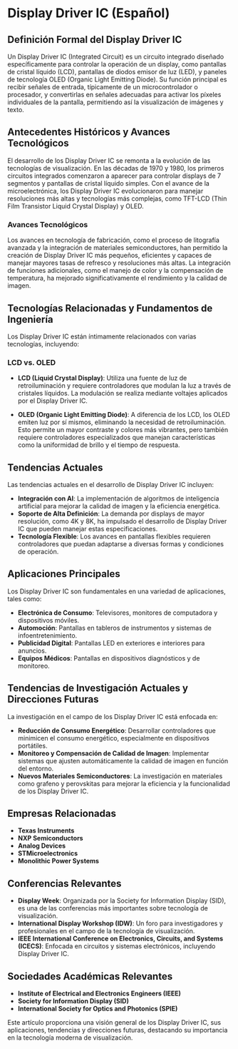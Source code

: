 # Display Driver IC (Español)

## Definición Formal del Display Driver IC

Un Display Driver IC (Integrated Circuit) es un circuito integrado diseñado específicamente para controlar la operación de un display, como pantallas de cristal líquido (LCD), pantallas de diodos emisor de luz (LED), y paneles de tecnología OLED (Organic Light Emitting Diode). Su función principal es recibir señales de entrada, típicamente de un microcontrolador o procesador, y convertirlas en señales adecuadas para activar los píxeles individuales de la pantalla, permitiendo así la visualización de imágenes y texto.

## Antecedentes Históricos y Avances Tecnológicos

El desarrollo de los Display Driver IC se remonta a la evolución de las tecnologías de visualización. En las décadas de 1970 y 1980, los primeros circuitos integrados comenzaron a aparecer para controlar displays de 7 segmentos y pantallas de cristal líquido simples. Con el avance de la microelectrónica, los Display Driver IC evolucionaron para manejar resoluciones más altas y tecnologías más complejas, como TFT-LCD (Thin Film Transistor Liquid Crystal Display) y OLED.

### Avances Tecnológicos

Los avances en tecnología de fabricación, como el proceso de litografía avanzada y la integración de materiales semiconductores, han permitido la creación de Display Driver IC más pequeños, eficientes y capaces de manejar mayores tasas de refresco y resoluciones más altas. La integración de funciones adicionales, como el manejo de color y la compensación de temperatura, ha mejorado significativamente el rendimiento y la calidad de imagen.

## Tecnologías Relacionadas y Fundamentos de Ingeniería

Los Display Driver IC están íntimamente relacionados con varias tecnologías, incluyendo:

### LCD vs. OLED

- **LCD (Liquid Crystal Display)**: Utiliza una fuente de luz de retroiluminación y requiere controladores que modulan la luz a través de cristales líquidos. La modulación se realiza mediante voltajes aplicados por el Display Driver IC.
  
- **OLED (Organic Light Emitting Diode)**: A diferencia de los LCD, los OLED emiten luz por sí mismos, eliminando la necesidad de retroiluminación. Esto permite un mayor contraste y colores más vibrantes, pero también requiere controladores especializados que manejan características como la uniformidad de brillo y el tiempo de respuesta.

## Tendencias Actuales

Las tendencias actuales en el desarrollo de Display Driver IC incluyen:

- **Integración con AI**: La implementación de algoritmos de inteligencia artificial para mejorar la calidad de imagen y la eficiencia energética.
- **Soporte de Alta Definición**: La demanda por displays de mayor resolución, como 4K y 8K, ha impulsado el desarrollo de Display Driver IC que pueden manejar estas especificaciones.
- **Tecnología Flexible**: Los avances en pantallas flexibles requieren controladores que puedan adaptarse a diversas formas y condiciones de operación.

## Aplicaciones Principales

Los Display Driver IC son fundamentales en una variedad de aplicaciones, tales como:

- **Electrónica de Consumo**: Televisores, monitores de computadora y dispositivos móviles.
- **Automoción**: Pantallas en tableros de instrumentos y sistemas de infoentretenimiento.
- **Publicidad Digital**: Pantallas LED en exteriores e interiores para anuncios.
- **Equipos Médicos**: Pantallas en dispositivos diagnósticos y de monitoreo.

## Tendencias de Investigación Actuales y Direcciones Futuras

La investigación en el campo de los Display Driver IC está enfocada en:

- **Reducción de Consumo Energético**: Desarrollar controladores que minimicen el consumo energético, especialmente en dispositivos portátiles.
- **Monitoreo y Compensación de Calidad de Imagen**: Implementar sistemas que ajusten automáticamente la calidad de imagen en función del entorno.
- **Nuevos Materiales Semiconductores**: La investigación en materiales como grafeno y perovskitas para mejorar la eficiencia y la funcionalidad de los Display Driver IC.

## Empresas Relacionadas

- **Texas Instruments**
- **NXP Semiconductors**
- **Analog Devices**
- **STMicroelectronics**
- **Monolithic Power Systems**

## Conferencias Relevantes

- **Display Week**: Organizada por la Society for Information Display (SID), es una de las conferencias más importantes sobre tecnología de visualización.
- **International Display Workshop (IDW)**: Un foro para investigadores y profesionales en el campo de la tecnología de visualización.
- **IEEE International Conference on Electronics, Circuits, and Systems (ICECS)**: Enfocada en circuitos y sistemas electrónicos, incluyendo Display Driver IC.

## Sociedades Académicas Relevantes

- **Institute of Electrical and Electronics Engineers (IEEE)**
- **Society for Information Display (SID)**
- **International Society for Optics and Photonics (SPIE)**

Este artículo proporciona una visión general de los Display Driver IC, sus aplicaciones, tendencias y direcciones futuras, destacando su importancia en la tecnología moderna de visualización.